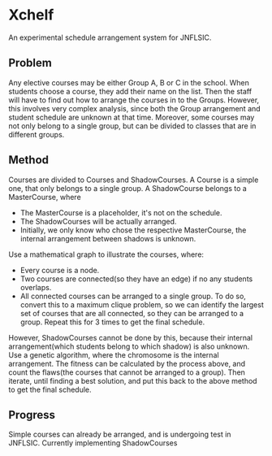 # Xchelf
An experimental schedule arrangement system for JNFLSIC.

## Problem
Any elective courses may be either Group A, B or C in the school.
When students choose a course, they add their name on the list.
Then the staff will have to find out how to arrange the courses in to the Groups.
However, this involves very complex analysis, since both the Group arrangement and student schedule are unknown at that time.
Moreover, some courses may not only belong to a single group, but can be divided to classes that are in different groups.

## Method
Courses are divided to Courses and ShadowCourses.
A Course is a simple one, that only belongs to a single group.
A ShadowCourse belongs to a MasterCourse, where
- The MasterCourse is a placeholder, it's not on the schedule.
- The ShadowCourses will be actually arranged.
- Initially, we only know who chose the respective MasterCourse, the internal arrangement between shadows is unknown.

Use a mathematical graph to illustrate the courses, where:
- Every course is a node.
- Two courses are connected(so they have an edge) if no any students overlaps.
- All connected courses can be arranged to a single group.
To do so, convert this to a maximum clique problem, so we can identify the largest set of courses that are all connected, so they can be arranged to a group.
Repeat this for 3 times to get the final schedule.

However, ShadowCourses cannot be done by this, because their internal arrangement(which students belong to which shadow) is also unknown.
Use a genetic algorithm, where the chromosome is the internal arrangement.
The fitness can be calculated by the process above, and count the flaws(the courses that cannot be arranged to a group).
Then iterate, until finding a best solution, and put this back to the above method to get the final schedule.

## Progress
Simple courses can already be arranged, and is undergoing test in JNFLSIC.
Currently implementing ShadowCourses
